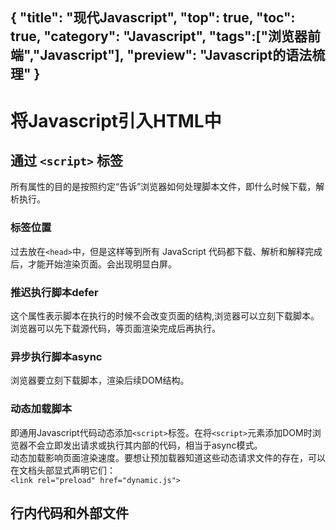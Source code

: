 {
"title": "现代Javascript",
"top": true,
"toc": true,
"category": "Javascript",
"tags":["浏览器前端","Javascript"],
"preview": "Javascript的语法梳理"
}
---

# 将Javascript引入HTML中
## 通过 `<script>` 标签
所有属性的目的是按照约定“告诉”浏览器如何处理脚本文件，即什么时候下载，解析执行。
### 标签位置
过去放在`<head>`中，但是这样等到所有 JavaScript 代码都下载、解析和解释完成后，才能开始渲染页面。会出现明显白屏。
### 推迟执行脚本defer
这个属性表示脚本在执行的时候不会改变页面的结构,浏览器可以立刻下载脚本。浏览器可以先下载源代码，等页面渲染完成后再执行。
### 异步执行脚本async
浏览器要立刻下载脚本，渲染后续DOM结构。
### 动态加载脚本
即通用Javascript代码动态添加`<script>`标签。在将`<script>`元素添加DOM时浏览器不会立即发出请求或执行其内部的代码，相当于async模式。\
动态加载影响页面渲染速度。要想让预加载器知道这些动态请求文件的存在，可以在文档头部显式声明它们：\
`<link rel="preload" href="dynamic.js">`
## 行内代码和外部文件
#